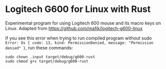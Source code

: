 # Logitech G600 for Linux with Rust

Experimental program for using Logitech 600 mouse and its macro keys on Linux. Adapted from https://github.com/mafik/logitech-g600-linux

If you see this error when trying to run compiled program without sudo `Error: Os { code: 13, kind: PermissionDenied, message: "Permission denied" }`, run these commands:
```
sudo chown .input target/debug/g600-rust
sudo chmod g+s target/debug/g600-rust
```